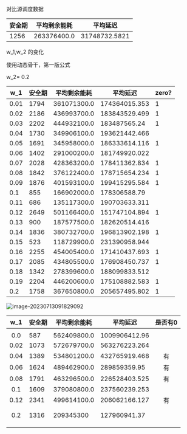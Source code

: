 对比源调度数据

| 安全期 | 平均剩余能耗 | 平均延迟      |
| ------ | ------------ | ------------- |
| 1256   | 263376400.0  | 31748732.5821 |

w_1,w_2 的变化

使用动态骨干，第一版公式

w_2= 0.2

| w_1  | 安全期 | 平均剩余能耗 | 平均延迟      | zero? |
| ---- | ------ | ------------ | ------------- | ----- |
| 0.01 | 1794   | 361071300.0  | 174364015.353 | 1     |
| 0.02 | 2186   | 436993700.0  | 183843529.499 | 1     |
| 0.03 | 2202   | 444932100.0  | 183487565.24  | 1     |
| 0.04 | 1730   | 349906100.0  | 193621442.466 |       |
| 0.05 | 1691   | 345958000.0  | 186333614.116 | 1     |
| 0.06 | 1402   | 291000200.0  | 181749920.022 |       |
| 0.07 | 2028   | 428363200.0  | 178411362.834 | 1     |
| 0.08 | 1842   | 376122400.0  | 178715654.234 | 1     |
| 0.09 | 1876   | 401593100.0  | 199415295.584 | 1     |
| 0.1  | 855    | 166902000.0  | 178306588.79  |       |
| 0.11 | 686    | 135117300.0  | 190703633.311 |       |
| 0.12 | 2649   | 501166400.0  | 151747104.894 | 1     |
| 0.13 | 900    | 187577500.0  | 182620514.416 |       |
| 0.14 | 1836   | 380732700.0  | 196813902.198 | 1     |
| 0.15 | 523    | 118729900.0  | 231390958.944 |       |
| 0.16 | 2255   | 454005400.0  | 171410437.693 | 1     |
| 0.17 | 2085   | 434805500.0  | 176908450.737 | 1     |
| 0.18 | 1342   | 278399600.0  | 188099833.512 |       |
| 0.19 | 2204   | 446200600.0  | 175108882.583 | 1     |
| 0.2  | 1758   | 367650800.0  | 205657495.802 | 1     |

![image-20230713091829092](C:\Users\14336\AppData\Roaming\Typora\typora-user-images\image-20230713091829092.png)

| w_1  | 安全期 | 平均剩余能耗 | 平均延迟      | 是否有0 |
| :--: | ------ | ------------ | ------------- | :-----: |
|      |        |              |               |         |
| 0.0  | 587    | 562409800.0  | 1009906412.96 |         |
| 0.02 | 1073   | 572679700.0  | 563276223.264 |         |
| 0.04 | 1389   | 534801200.0  | 432765919.468 |   有    |
| 0.06 | 1624   | 489462900.0  | 289859359.95  |   有    |
| 0.08 | 1791   | 463296500.0  | 226528403.525 |   有    |
| 0.1  | 1609   | 379080800.0  | 237560239.253 |         |
| 0.12 | 2341   | 499614100.0  | 206062166.127 |   有    |
|      |        |              |               |         |
|      |        |              |               |         |
| 0.2  | 1316   | 209345300    | 127960941.37  |         |
|      |        |              |               |         |
|      |        |              |               |         |
|      |        |              |               |         |

